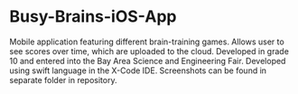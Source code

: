 # Busy-Brains-iOS-App
Mobile application featuring different brain-training games. Allows user to see scores over time, which are uploaded to the cloud. Developed in grade 10 and entered into the Bay Area Science and Engineering Fair. Developed using swift language in the X-Code IDE. Screenshots can be found in separate folder in repository.
